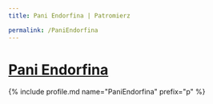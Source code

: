 ```yaml
---
title: Pani Endorfina | Patromierz

permalink: /PaniEndorfina
---
```


# [Pani Endorfina](https://patronite.pl/PaniEndorfina)

{% include profile.md name="PaniEndorfina" prefix="p" %}
